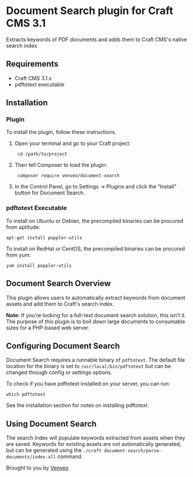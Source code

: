# Document Search plugin for Craft CMS 3.1
Extracts keywords of PDF documents and adds them to Craft CMS's native search index

## Requirements
- Craft CMS 3.1.x
- pdftotext executable

## Installation
### Plugin
To install the plugin, follow these instructions.

1. Open your terminal and go to your Craft project:

        cd /path/to/project

2. Then tell Composer to load the plugin:

        composer require venveo/document-search

3. In the Control Panel, go to Settings → Plugins and click the “Install” button for Document Search.

### pdftotext Executable
To install on Ubuntu or Debian, the precompiled binaries can be procured from aptitude:

`apt-get install poppler-utils`

To install on RedHat or CentOS, the precompiled binaries can be procured from yum:

`yum install poppler-utils`
## Document Search Overview

This plugin allows users to automatically extract keywords from document assets and add
them to Craft's search index.

**Note:**
If you're looking for a full-text document search solution, this isn't it. The purpose of this plugin is to boil down large documents to consumable sizes for a PHP-based web server.

## Configuring Document Search

Document Search requires a runnable binary of `pdftotext`. The default file location
for the binary is set to `/usr/local/bin/pdftotext` but can be changed through config or
settings options.

To check if you have pdftotext installed on your server, you can run:

`which pdftotext`

See the installation section for notes on installing pdftotext.

## Using Document Search

The search index will populate keywords extracted from assets when they are saved. 
Keywords for existing assets are not automatically generated, but can be generated
using the `./craft document-search/parse-documents/index-all` command.


Brought to you by [Venveo](https://venveo.com)
